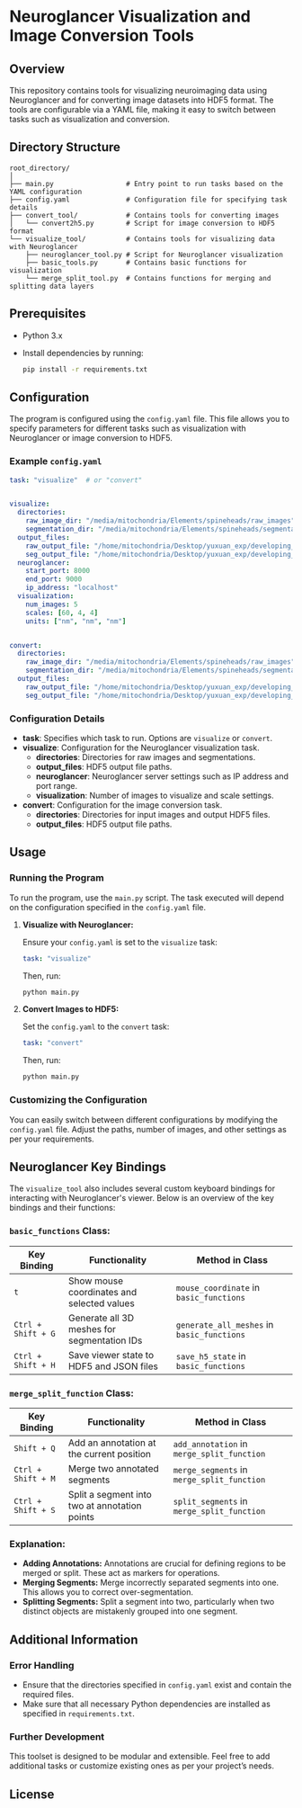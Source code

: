 
# Neuroglancer Visualization and Image Conversion Tools


## Overview


This repository contains tools for visualizing neuroimaging data using Neuroglancer and for converting image datasets into HDF5 format. The tools are configurable via a YAML file, making it easy to switch between tasks such as visualization and conversion.


## Directory Structure


```plaintext
root_directory/
│
├── main.py                  # Entry point to run tasks based on the YAML configuration
├── config.yaml              # Configuration file for specifying task details
├── convert_tool/            # Contains tools for converting images
│   └── convert2h5.py        # Script for image conversion to HDF5 format
└── visualize_tool/          # Contains tools for visualizing data with Neuroglancer
    ├── neuroglancer_tool.py # Script for Neuroglancer visualization
    ├── basic_tools.py       # Contains basic functions for visualization
    └── merge_split_tool.py  # Contains functions for merging and splitting data layers
```


## Prerequisites


- Python 3.x
- Install dependencies by running:


  ```bash
  pip install -r requirements.txt
  ```


## Configuration


The program is configured using the `config.yaml` file. This file allows you to specify parameters for different tasks such as visualization with Neuroglancer or image conversion to HDF5.


### Example `config.yaml`


```yaml
task: "visualize"  # or "convert"


visualize:
  directories:
    raw_image_dir: "/media/mitochondria/Elements/spineheads/raw_images"
    segmentation_dir: "/media/mitochondria/Elements/spineheads/segmentations"
  output_files:
    raw_output_file: "/home/mitochondria/Desktop/yuxuan_exp/developing_neuroglancer_tools/dataset/raw_images_h5/all_raw_images.h5"
    seg_output_file: "/home/mitochondria/Desktop/yuxuan_exp/developing_neuroglancer_tools/dataset/seg_images_h5/all_seg_images.h5"
  neuroglancer:
    start_port: 8000
    end_port: 9000
    ip_address: "localhost"
  visualization:
    num_images: 5
    scales: [60, 4, 4]
    units: ["nm", "nm", "nm"]


convert:
  directories:
    raw_image_dir: "/media/mitochondria/Elements/spineheads/raw_images"
    segmentation_dir: "/media/mitochondria/Elements/spineheads/segmentations"
  output_files:
    raw_output_file: "/home/mitochondria/Desktop/yuxuan_exp/developing_neuroglancer_tools/dataset/raw_images_h5/all_raw_images.h5"
    seg_output_file: "/home/mitochondria/Desktop/yuxuan_exp/developing_neuroglancer_tools/dataset/seg_images_h5/all_seg_images.h5"
```


### Configuration Details


- **task**: Specifies which task to run. Options are `visualize` or `convert`.
- **visualize**: Configuration for the Neuroglancer visualization task.
  - **directories**: Directories for raw images and segmentations.
  - **output_files**: HDF5 output file paths.
  - **neuroglancer**: Neuroglancer server settings such as IP address and port range.
  - **visualization**: Number of images to visualize and scale settings.
- **convert**: Configuration for the image conversion task.
  - **directories**: Directories for input images and output HDF5 files.
  - **output_files**: HDF5 output file paths.


## Usage


### Running the Program


To run the program, use the `main.py` script. The task executed will depend on the configuration specified in the `config.yaml` file.


1. **Visualize with Neuroglancer:**


   Ensure your `config.yaml` is set to the `visualize` task:
   
   ```yaml
   task: "visualize"
   ```


   Then, run:


   ```bash
   python main.py
   ```


2. **Convert Images to HDF5:**


   Set the `config.yaml` to the `convert` task:
   
   ```yaml
   task: "convert"
   ```


   Then, run:


   ```bash
   python main.py
   ```


### Customizing the Configuration


You can easily switch between different configurations by modifying the `config.yaml` file. Adjust the paths, number of images, and other settings as per your requirements.


## Neuroglancer Key Bindings


The `visualize_tool` also includes several custom keyboard bindings for interacting with Neuroglancer's viewer. Below is an overview of the key bindings and their functions:


### **`basic_functions` Class:**


| Key Binding                  | Functionality                                | Method in Class                  |
|------------------------------|----------------------------------------------|----------------------------------|
| `t`                          | Show mouse coordinates and selected values  | `mouse_coordinate` in `basic_functions` |
| `Ctrl + Shift + G`           | Generate all 3D meshes for segmentation IDs  | `generate_all_meshes` in `basic_functions` |
| `Ctrl + Shift + H`           | Save viewer state to HDF5 and JSON files    | `save_h5_state` in `basic_functions` |


### **`merge_split_function` Class:**


| Key Binding                  | Functionality                                | Method in Class                  |
|------------------------------|----------------------------------------------|----------------------------------|
| `Shift + Q`                  | Add an annotation at the current position   | `add_annotation` in `merge_split_function` |
| `Ctrl + Shift + M`           | Merge two annotated segments                | `merge_segments` in `merge_split_function` |
| `Ctrl + Shift + S`           | Split a segment into two at annotation points | `split_segments` in `merge_split_function` |


### Explanation:


- **Adding Annotations:** Annotations are crucial for defining regions to be merged or split. These act as markers for operations.
- **Merging Segments:** Merge incorrectly separated segments into one. This allows you to correct over-segmentation.
- **Splitting Segments:** Split a segment into two, particularly when two distinct objects are mistakenly grouped into one segment.


## Additional Information


### Error Handling


- Ensure that the directories specified in `config.yaml` exist and contain the required files.
- Make sure that all necessary Python dependencies are installed as specified in `requirements.txt`.


### Further Development


This toolset is designed to be modular and extensible. Feel free to add additional tasks or customize existing ones as per your project’s needs.


## License
